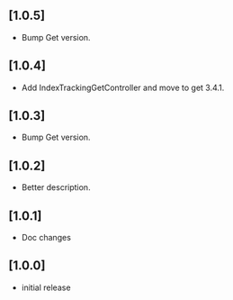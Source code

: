 ## [1.0.5] 

- Bump Get version.

## [1.0.4] 

- Add IndexTrackingGetController and move to get 3.4.1.

## [1.0.3] 

- Bump Get version.

## [1.0.2] 

- Better description.

## [1.0.1]

- Doc changes

## [1.0.0]

- initial release
